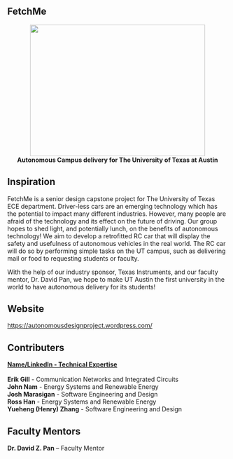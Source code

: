 ## FetchMe
<p align="center">
  <img width="400" height="300" src="http://tinyimg.io/i/H6cgMyd.png"><br>
  <strong>Autonomous Campus delivery for The University of Texas at Austin</strong>
</p>

## Inspiration

FetchMe is a senior design capstone project for The University of Texas ECE department. 
Driver-less cars are an emerging technology which has the potential to impact many different industries. However, many people are afraid of the technology and its effect on the future of driving. Our group hopes to shed light, and potentially lunch, on the benefits of autonomous technology! We aim to develop a retrofitted RC car that will display the safety and usefulness of autonomous vehicles in the real world. The RC car will do so by performing simple tasks on the UT campus, such as delivering mail or food to requesting students or faculty.<br>

With the help of our industry sponsor, Texas Instruments, and our faculty mentor, Dr. David Pan, we hope to make UT Austin the first university in the world to have autonomous delivery for its students!

## Website
https://autonomousdesignproject.wordpress.com/

## Contributers

<p>
<u><b>Name/LinkedIn - Technical Expertise</b></u><br><br>
<b>Erik Gill</b> - Communication Networks and Integrated Circuits <br>
  <a href="https://www.linkedin.com/in/john-nam-a8a629116/" style="text-decoration: none">
  <b>John Nam</b></a> - Energy Systems and Renewable Energy<br>
  <a href="https://www.linkedin.com/in/joshmarasigan/" style="text-decoration: none">
  <b>Josh Marasigan</b></a> - Software Engineering and Design<br>
  <a href="https://www.linkedin.com/in/ross-han-30567489/" style="text-decoration: none">
  <b>Ross Han</b></a> - Energy Systems and Renewable Energy<br>
  <a href="https://www.linkedin.com/in/yueheng-zhang/" style="text-decoration: none">
  <b>Yueheng (Henry) Zhang</b></a> - Software Engineering and Design<br>
</p>

## Faculty Mentors

<p>
  <a href="http://www.ece.utexas.edu/people/faculty/david-z-pan" style="text-decoration: none"><b>Dr. David Z. Pan</b></a> – Faculty Mentor
</p>
